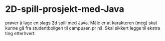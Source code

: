 # 2D-spill-prosjekt-med-Java
prøver å lage en slags 2d spill med Java. Måle er at karakteren (meg) skal kunne gå fra studentboligen til campusen pr nå. Skal sikkert legge til ekstra ting etterhvert.
